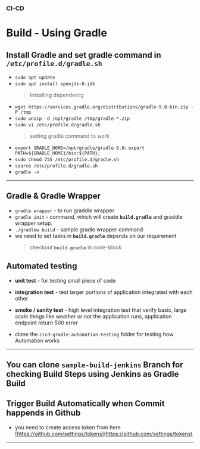 ### CI-CD
# **Build - Using Gradle**
## Install Gradle and set **gradle** command in `/etc/profile.d/gradle.sh`
- `sudo apt update`
- `sudo apt install openjdk-8-jdk`
  > Installing dependency
- `wget https://services.gradle.org/distributions/gradle-5.0-bin.zip -P /tmp`
- `sudo unzip -d /opt/gradle /tmp/gradle-*.zip`
- `sudo vi /etc/profile.d/gradle.sh`
  > setting gradle command to work
- `export GRADLE_HOME=/opt/gradle/gradle-5.0;`
  `export PATH=${GRADLE_HOME}/bin:${PATH};`
- `sudo chmod 755 /etc/profile.d/gradle.sh`
- `source /etc/profile.d/gradle.sh`
- `gradle -v`
***
## Gradle & Gradle Wrapper
- `gradle wrapper` - to run graddle wrapper
- `gradle init` - command, which will create **`build.gradle`** and graddle wrapper setup.
- `./gradlew build` - sample gradle wrapper command
- we need to set tasks in **`build.gradle`** depends on our requirement
  > checkout **`build.gradle`** in code-block
## Automated testing
- **unit test** - for testing small piece of code
- **integration test** - test larger portions of application integrated with each other
- **smoke / sanity test** - high level integration test that verify basic, large scale things like weather or not the application runs, application endpoint return 500 error

- clone the `cicd-gradle-automation-testing` folder for testing how Automation works
***

## You can clone `sample-build-jenkins` Branch for checking Build Steps using Jenkins as Gradle Build

## Trigger Build Automatically when Commit happends in Github 

- you need to create access token from here [https://github.com/settings/tokens](https://github.com/settings/tokens)

***
